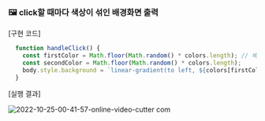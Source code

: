 ### 🖼️ click할 때마다 색상이 섞인 배경화면 출력

[구현 코드]
```javascript
  function handleClick() {
    const firstColor = Math.floor(Math.random() * colors.length); // 배열에 저장된 색상 코드를 랜덤하게 저장
    const secondColor = Math.floor(Math.random() * colors.length);
    body.style.background = `linear-gradient(to left, ${colors[firstColor]}, ${colors[secondColor]})`; // 저장된 두 색상을 선형으로 조합하여 background로 출력
  }
```

[실행 결과]

![2022-10-25-00-41-57-_online-video-cutter com_](https://user-images.githubusercontent.com/79950091/197569356-feb82223-6805-4427-a13c-3846db8a7020.gif)
